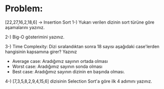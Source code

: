 # Problem:
[22,27,16,2,18,6] -> Insertion Sort
1-) Yukarı verilen dizinin sort türüne göre aşamalarını yazınız.

2-) Big-O gösterimini yazınız.

3-) Time Complexity: Dizi sıralandıktan sonra 18 sayısı aşağıdaki case'lerden hangisinin kapsamına girer? Yazınız
* Average case: Aradığımız sayının ortada olması
* Worst case: Aradığımız sayının sonda olması
* Best case: Aradığımız sayının dizinin en başında olması.

4-) [7,3,5,8,2,9,4,15,6] dizisinin Selection Sort'a göre ilk 4 adımını yazınız.